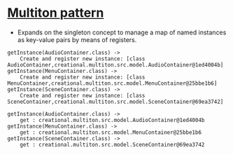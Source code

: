 [Multiton pattern](http://en.wikipedia.org/wiki/Singleton_pattern)
=================

* Expands on the singleton concept to manage a map of named instances as key-value pairs by means of registers.
  
```
getInstance(AudioContainer.class) ->
    Create and register new instance: [class AudioContainer,creational.multiton.src.model.AudioContainer@1ed4004b]
getInstance(MenuContainer.class) ->
    Create and register new instance: [class MenuContainer,creational.multiton.src.model.MenuContainer@25bbe1b6]
getInstance(SceneContainer.class) ->
    Create and register new instance: [class SceneContainer,creational.multiton.src.model.SceneContainer@69ea3742]

getInstance(AudioContainer.class) -> 
    get : creational.multiton.src.model.AudioContainer@1ed4004b
getInstance(MenuContainer.class) -> 
    get : creational.multiton.src.model.MenuContainer@25bbe1b6
getInstance(SceneContainer.class) -> 
    get : creational.multiton.src.model.SceneContainer@69ea3742

```